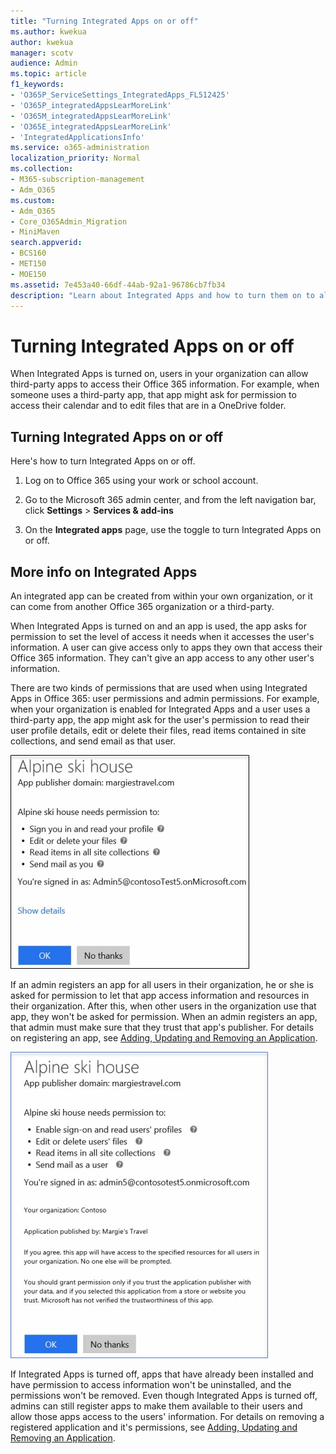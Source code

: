 ```yaml
---
title: "Turning Integrated Apps on or off"
ms.author: kwekua
author: kwekua
manager: scotv
audience: Admin
ms.topic: article
f1_keywords:
- 'O365P_ServiceSettings_IntegratedApps_FL512425'
- 'O365P_integratedAppsLearMoreLink'
- 'O365M_integratedAppsLearMoreLink'
- 'O365E_integratedAppsLearMoreLink'
- 'IntegratedApplicationsInfo'
ms.service: o365-administration
localization_priority: Normal
ms.collection: 
- M365-subscription-management 
- Adm_O365
ms.custom:
- Adm_O365
- Core_O365Admin_Migration
- MiniMaven
search.appverid:
- BCS160
- MET150
- MOE150
ms.assetid: 7e453a40-66df-44ab-92a1-96786cb7fb34
description: "Learn about Integrated Apps and how to turn them on to allow third-party apps to access users' Office 365 information."
---
```


# Turning Integrated Apps on or off

When Integrated Apps is turned on, users in your organization can allow third-party apps to access their Office 365 information. For example, when someone uses a third-party app, that app might ask for permission to access their calendar and to edit files that are in a OneDrive folder.
  
## Turning Integrated Apps on or off
<a name="__toc379982114"> </a>

Here's how to turn Integrated Apps on or off.
  
1. Log on to Office 365 using your work or school account.
    
2. Go to the Microsoft 365 admin center, and from the left navigation bar, click **Settings** \> **Services &amp; add-ins**
    
3. On the **Integrated apps** page, use the toggle to turn Integrated Apps on or off. 
    
## More info on Integrated Apps
<a name="__toc379982114"> </a>

An integrated app can be created from within your own organization, or it can come from another Office 365 organization or a third-party. 
  
When Integrated Apps is turned on and an app is used, the app asks for permission to set the level of access it needs when it accesses the user's information. A user can give access only to apps they own that access their Office 365 information. They can't give an app access to any other user's information.
  
There are two kinds of permissions that are used when using Integrated Apps in Office 365: user permissions and admin permissions. For example, when your organization is enabled for Integrated Apps and a user uses a third-party app, the app might ask for the user's permission to read their user profile details, edit or delete their files, read items contained in site collections, and send email as that user.
  
![Integrated Apps User Permissions](../media/bb9a6cf8-da39-4ac0-9e40-cde03a81c121.gif)
  
If an admin registers an app for all users in their organization, he or she is asked for permission to let that app access information and resources in their organization. After this, when other users in the organization use that app, they won't be asked for permission. When an admin registers an app, that admin must make sure that they trust that app's publisher. For details on registering an app, see [Adding, Updating and Removing an Application](http://go.microsoft.com/fwlink/?LinkID=518600&amp;clcid=0x409).
  
![Integrated Apps Admin Permissions](../media/e24aa504-bf10-446c-a9d5-45a6f2655187.gif)
  
If Integrated Apps is turned off, apps that have already been installed and have permission to access information won't be uninstalled, and the permissions won't be removed. Even though Integrated Apps is turned off, admins can still register apps to make them available to their users and allow those apps access to the users' information. For details on removing a registered application and it's permissions, see [Adding, Updating and Removing an Application](http://go.microsoft.com/fwlink/?LinkID=518600&amp;clcid=0x409).
  

